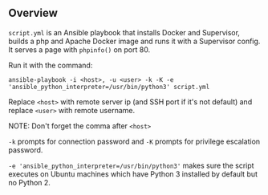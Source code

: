 Overview
---
`script.yml` is an Ansible playbook that installs Docker and Supervisor, builds a php and Apache Docker image and runs it with a Supervisor config. It serves a page with `phpinfo()` on port 80.

Run it with the command:
```
ansible-playbook -i <host>, -u <user> -k -K -e 'ansible_python_interpreter=/usr/bin/python3' script.yml
```
Replace `<host>` with remote server ip (and SSH port if it's not default) and replace `<user>` with remote username.

NOTE: Don't forget the comma after `<host>`

`-k` prompts for connection password and `-K` prompts for privilege escalation password.

`-e 'ansible_python_interpreter=/usr/bin/python3'` makes sure the script executes on Ubuntu machines which have Python 3 installed by default but no Python 2.
